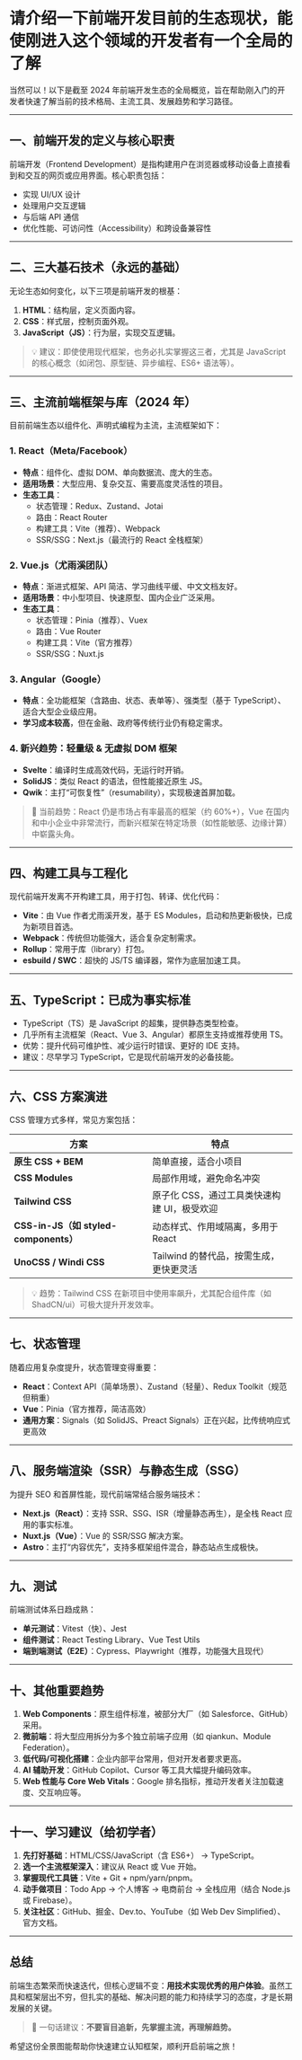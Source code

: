 # 请介绍一下前端开发目前的生态现状，能使刚进入这个领域的开发者有一个全局的了解

当然可以！以下是截至 2024 年前端开发生态的全局概览，旨在帮助刚入门的开发者快速了解当前的技术格局、主流工具、发展趋势和学习路径。

---

## 一、前端开发的定义与核心职责

前端开发（Frontend Development）是指构建用户在浏览器或移动设备上直接看到和交互的网页或应用界面。核心职责包括：

- 实现 UI/UX 设计
- 处理用户交互逻辑
- 与后端 API 通信
- 优化性能、可访问性（Accessibility）和跨设备兼容性

---

## 二、三大基石技术（永远的基础）

无论生态如何变化，以下三项是前端开发的根基：

1. **HTML**：结构层，定义页面内容。
2. **CSS**：样式层，控制页面外观。
3. **JavaScript（JS）**：行为层，实现交互逻辑。

> 💡 建议：即使使用现代框架，也务必扎实掌握这三者，尤其是 JavaScript 的核心概念（如闭包、原型链、异步编程、ES6+ 语法等）。

---

## 三、主流前端框架与库（2024 年）

目前前端生态以组件化、声明式编程为主流，主流框架如下：

### 1. **React（Meta/Facebook）**
- **特点**：组件化、虚拟 DOM、单向数据流、庞大的生态。
- **适用场景**：大型应用、复杂交互、需要高度灵活性的项目。
- **生态工具**：
  - 状态管理：Redux、Zustand、Jotai
  - 路由：React Router
  - 构建工具：Vite（推荐）、Webpack
  - SSR/SSG：Next.js（最流行的 React 全栈框架）

### 2. **Vue.js（尤雨溪团队）**
- **特点**：渐进式框架、API 简洁、学习曲线平缓、中文文档友好。
- **适用场景**：中小型项目、快速原型、国内企业广泛采用。
- **生态工具**：
  - 状态管理：Pinia（推荐）、Vuex
  - 路由：Vue Router
  - 构建工具：Vite（官方推荐）
  - SSR/SSG：Nuxt.js

### 3. **Angular（Google）**
- **特点**：全功能框架（含路由、状态、表单等）、强类型（基于 TypeScript）、适合大型企业级应用。
- **学习成本较高**，但在金融、政府等传统行业仍有稳定需求。

### 4. **新兴趋势：轻量级 & 无虚拟 DOM 框架**
- **Svelte**：编译时生成高效代码，无运行时开销。
- **SolidJS**：类似 React 的语法，但性能接近原生 JS。
- **Qwik**：主打“可恢复性”（resumability），实现极速首屏加载。

> 📌 当前趋势：React 仍是市场占有率最高的框架（约 60%+），Vue 在国内和中小企业中非常流行，而新兴框架在特定场景（如性能敏感、边缘计算）中崭露头角。

---

## 四、构建工具与工程化

现代前端开发离不开构建工具，用于打包、转译、优化代码：

- **Vite**：由 Vue 作者尤雨溪开发，基于 ES Modules，启动和热更新极快，已成为新项目首选。
- **Webpack**：传统但功能强大，适合复杂定制需求。
- **Rollup**：常用于库（library）打包。
- **esbuild / SWC**：超快的 JS/TS 编译器，常作为底层加速工具。

---

## 五、TypeScript：已成为事实标准

- TypeScript（TS）是 JavaScript 的超集，提供静态类型检查。
- 几乎所有主流框架（React、Vue 3、Angular）都原生支持或推荐使用 TS。
- 优势：提升代码可维护性、减少运行时错误、更好的 IDE 支持。
- 建议：尽早学习 TypeScript，它是现代前端开发的必备技能。

---

## 六、CSS 方案演进

CSS 管理方式多样，常见方案包括：

| 方案 | 特点 |
|------|------|
| **原生 CSS + BEM** | 简单直接，适合小项目 |
| **CSS Modules** | 局部作用域，避免命名冲突 |
| **Tailwind CSS** | 原子化 CSS，通过工具类快速构建 UI，极受欢迎 |
| **CSS-in-JS（如 styled-components）** | 动态样式、作用域隔离，多用于 React |
| **UnoCSS / Windi CSS** | Tailwind 的替代品，按需生成，更快更灵活 |

> 💡 趋势：Tailwind CSS 在新项目中使用率飙升，尤其配合组件库（如 ShadCN/ui）可极大提升开发效率。

---

## 七、状态管理

随着应用复杂度提升，状态管理变得重要：

- **React**：Context API（简单场景）、Zustand（轻量）、Redux Toolkit（规范但稍重）
- **Vue**：Pinia（官方推荐，简洁高效）
- **通用方案**：Signals（如 SolidJS、Preact Signals）正在兴起，比传统响应式更高效

---

## 八、服务端渲染（SSR）与静态生成（SSG）

为提升 SEO 和首屏性能，现代前端常结合服务端技术：

- **Next.js（React）**：支持 SSR、SSG、ISR（增量静态再生），是全栈 React 应用的事实标准。
- **Nuxt.js（Vue）**：Vue 的 SSR/SSG 解决方案。
- **Astro**：主打“内容优先”，支持多框架组件混合，静态站点生成极快。

---

## 九、测试

前端测试体系日趋成熟：

- **单元测试**：Vitest（快）、Jest
- **组件测试**：React Testing Library、Vue Test Utils
- **端到端测试（E2E）**：Cypress、Playwright（推荐，功能强大且现代）

---

## 十、其他重要趋势

1. **Web Components**：原生组件标准，被部分大厂（如 Salesforce、GitHub）采用。
2. **微前端**：将大型应用拆分为多个独立前端子应用（如 qiankun、Module Federation）。
3. **低代码/可视化搭建**：企业内部平台常用，但对开发者要求更高。
4. **AI 辅助开发**：GitHub Copilot、Cursor 等工具大幅提升编码效率。
5. **Web 性能与 Core Web Vitals**：Google 排名指标，推动开发者关注加载速度、交互响应等。

---

## 十一、学习建议（给初学者）

1. **先打好基础**：HTML/CSS/JavaScript（含 ES6+） → TypeScript。
2. **选一个主流框架深入**：建议从 React 或 Vue 开始。
3. **掌握现代工具链**：Vite + Git + npm/yarn/pnpm。
4. **动手做项目**：Todo App → 个人博客 → 电商前台 → 全栈应用（结合 Node.js 或 Firebase）。
5. **关注社区**：GitHub、掘金、Dev.to、YouTube（如 Web Dev Simplified）、官方文档。

---

## 总结

前端生态繁荣而快速迭代，但核心逻辑不变：**用技术实现优秀的用户体验**。虽然工具和框架层出不穷，但扎实的基础、解决问题的能力和持续学习的态度，才是长期发展的关键。

> 🌟 一句话建议：**不要盲目追新，先掌握主流，再理解趋势。**

希望这份全景图能帮助你快速建立认知框架，顺利开启前端之旅！
